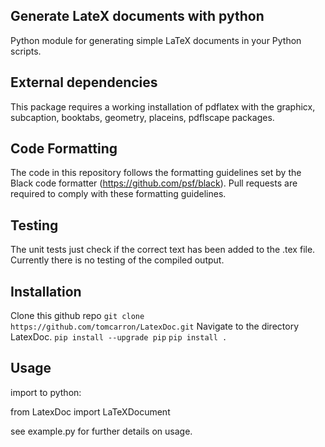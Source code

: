 ## Generate LateX documents with python

Python module for generating simple LaTeX documents in your Python scripts.


## External dependencies

This package requires a working installation of pdflatex with the graphicx, subcaption, booktabs, geometry, placeins, pdflscape packages.

## Code Formatting

The code in this repository follows the formatting guidelines set by the Black code formatter (https://github.com/psf/black). Pull requests are required to comply with these formatting guidelines.

## Testing

The unit tests just check if the correct text has been added to the .tex file. Currently there is no testing of the compiled output.


## Installation

Clone this github repo ```git clone https://github.com/tomcarron/LatexDoc.git```
Navigate to the directory LatexDoc.
```pip install --upgrade pip```
```pip install .```

## Usage
import to python:

from LatexDoc import LaTeXDocument

see example.py for further details on usage.

